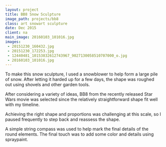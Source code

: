 ```yaml
---
layout: project
title: BB8 Snow Sculpture
image_path: projects/bb8
class: art snowart sculpture
date: Dec 2015
client: na
main_image: 20160103_101016.jpg
images:
 - 20151230_160432.jpg
 - 20151230_172253.jpg
 - 12440481_10153832612743967_9027130058510707000_o.jpg
 - 20160103_101016.jpg
---
```


To make this snow sculpture, I used a snowblower to help form a large pile of snow. After letting it harded up for a few days, the shape was roughed out using shovels and other garden tools.

After considering a variety of ideas, BB8 from the recently released Star Wars movie was selected since the relatively straightforward shape fit well with my timeline.

Achieving the right shape and proportions was challenging at this scale, so I paused frequently to step back and reassess the shape.

A simple string compass was used to help mark the final details of the round elements. The final touch was to add some color and details using spraypaint.
